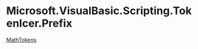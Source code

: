 ﻿
# Microsoft.VisualBasic.Scripting.TokenIcer.Prefix

[MathTokens](T-Microsoft.VisualBasic.Scripting.TokenIcer.Prefix.MathTokens.md)

